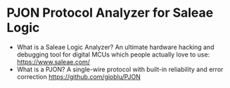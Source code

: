 # PJON Protocol Analyzer for Saleae Logic
- What is a Saleae Logic Analyzer? An ultimate hardware hacking and debugging tool for digital MCUs which people actually love to use: https://www.saleae.com/
- What is a PJON? A single-wire protocol with built-in reliability and error correction https://github.com/gioblu/PJON
